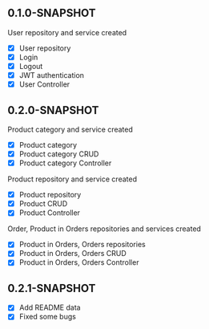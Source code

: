 ## 0.1.0-SNAPSHOT
User repository and service created
- [x] User repository
- [x] Login
- [x] Logout
- [x] JWT authentication
- [x] User Controller

## 0.2.0-SNAPSHOT
Product category and service created
- [x] Product category
- [x] Product category CRUD
- [x] Product category Controller

Product repository and service created
- [x] Product repository
- [x] Product CRUD
- [x] Product Controller

Order, Product in Orders repositories and services created
- [x] Product in Orders, Orders repositories
- [x] Product in Orders, Orders CRUD
- [x] Product in Orders, Orders Controller

## 0.2.1-SNAPSHOT
- [x] Add README data
- [x] Fixed some bugs